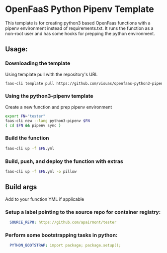 OpenFaaS Python Pipenv Template
=============================================

This template is for creating python3 based OpenFaas functions with a pipenv environment instead
of requirements.txt.  It runs the function as a non-root user and has some hooks
for prepping the python environment.

## Usage:

### Downloading the template

Using template pull with the repository's URL

```bash
faas-cli template pull https://github.com/visuas/openfaas-python3-pipenv-template
```

### Using the python3-pipenv template

Create a new function and prep pipenv environment

```bash
export FN="tester"
faas-cli new --lang python3-pipenv $FN
( cd $FN && pipenv sync )
```

### Build the function

```bash
faas-cli up -f $FN.yml
```

### Build, push, and deploy the function with extras

```bash
faas-cli up -f $FN.yml -o pillow
```

## Build args

Add to your function YML if applicable

### Setup a label pointing to the source repo for container registry:

```yaml
  SOURCE_REPO: https://github.com/apairmont/tester
```

### Perform some bootstrapping tasks in python:

```yaml
  PYTHON_BOOTSTRAP: import package; package.setup();
```